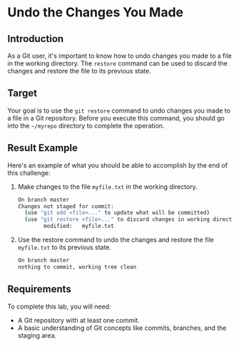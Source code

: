 # Undo the Changes You Made

## Introduction

As a Git user, it's important to know how to undo changes you made to a file in the working directory. The `restore` command can be used to discard the changes and restore the file to its previous state.

## Target

Your goal is to use the `git restore` command to undo changes you made to a file in a Git repository. Before you execute this command, you should go into the `~/myrepo` directory to complete the operation.

## Result Example

Here's an example of what you should be able to accomplish by the end of this challenge:

1. Make changes to the file `myfile.txt` in the working directory.

   ```bash
   On branch master
   Changes not staged for commit:
     (use "git add <file>..." to update what will be committed)
     (use "git restore <file>..." to discard changes in working directory)
           modified:   myfile.txt
   ```

2. Use the restore command to undo the changes and restore the file `myfile.txt` to its previous state.

   ```bash
   On branch master
   nothing to commit, working tree clean
   ```

## Requirements

To complete this lab, you will need:

- A Git repository with at least one commit.
- A basic understanding of Git concepts like commits, branches, and the staging area.
